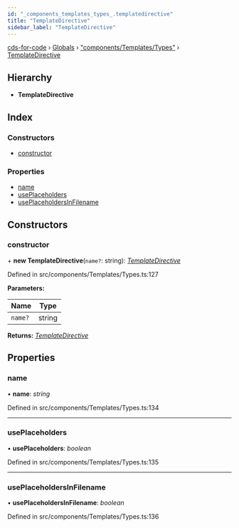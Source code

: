 ```yaml
---
id: "_components_templates_types_.templatedirective"
title: "TemplateDirective"
sidebar_label: "TemplateDirective"
---
```


[cds-for-code](../index.md) › [Globals](../globals.md) › ["components/Templates/Types"](../modules/_components_templates_types_.md) › [TemplateDirective](_components_templates_types_.templatedirective.md)

## Hierarchy

* **TemplateDirective**

## Index

### Constructors

* [constructor](_components_templates_types_.templatedirective.md#constructor)

### Properties

* [name](_components_templates_types_.templatedirective.md#name)
* [usePlaceholders](_components_templates_types_.templatedirective.md#useplaceholders)
* [usePlaceholdersInFilename](_components_templates_types_.templatedirective.md#useplaceholdersinfilename)

## Constructors

###  constructor

\+ **new TemplateDirective**(`name?`: string): *[TemplateDirective](_components_templates_types_.templatedirective.md)*

Defined in src/components/Templates/Types.ts:127

**Parameters:**

Name | Type |
------ | ------ |
`name?` | string |

**Returns:** *[TemplateDirective](_components_templates_types_.templatedirective.md)*

## Properties

###  name

• **name**: *string*

Defined in src/components/Templates/Types.ts:134

___

###  usePlaceholders

• **usePlaceholders**: *boolean*

Defined in src/components/Templates/Types.ts:135

___

###  usePlaceholdersInFilename

• **usePlaceholdersInFilename**: *boolean*

Defined in src/components/Templates/Types.ts:136
